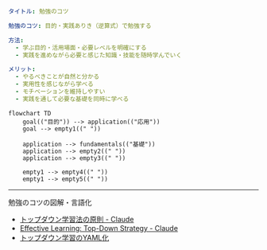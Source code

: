 
```yaml
タイトル: 勉強のコツ

勉強のコツ: 目的・実践ありき（逆算式）で勉強する

方法:
  - 学ぶ目的・活用場面・必要レベルを明確にする
  - 実践を進めながら必要と感じた知識・技能を随時学んでいく

メリット:
  - やるべきことが自然と分かる
  - 実用性を感じながら学べる
  - モチベーションを維持しやすい
  - 実践を通して必要な基礎を同時に学べる
```

```mermaid
flowchart TD
    goal(("目的")) --> application(("応用"))
    goal --> empty1((" "))
    
    application --> fundamentals(("基礎"))
    application --> empty2((" "))
    application --> empty3((" "))
    
    empty1 --> empty4((" "))
    empty1 --> empty5((" "))
```


---

勉強のコツの図解・言語化
- [トップダウン学習法の原則 - Claude](https://claude.ai/chat/c1417b14-6454-4fb5-a58d-809885796aae)
- [Effective Learning: Top-Down Strategy - Claude](https://claude.ai/chat/5cb22c79-dc34-48ad-96c3-cb069b8f3437)
- [トップダウン学習のYAML化](https://chatgpt.com/c/6849aece-aaf4-8013-bf8c-f807db31a2a4)
